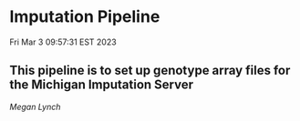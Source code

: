 # Imputation Pipeline

Fri Mar  3 09:57:31 EST 2023

## This pipeline is to set up genotype array files for the Michigan Imputation Server
*Megan Lynch* 
